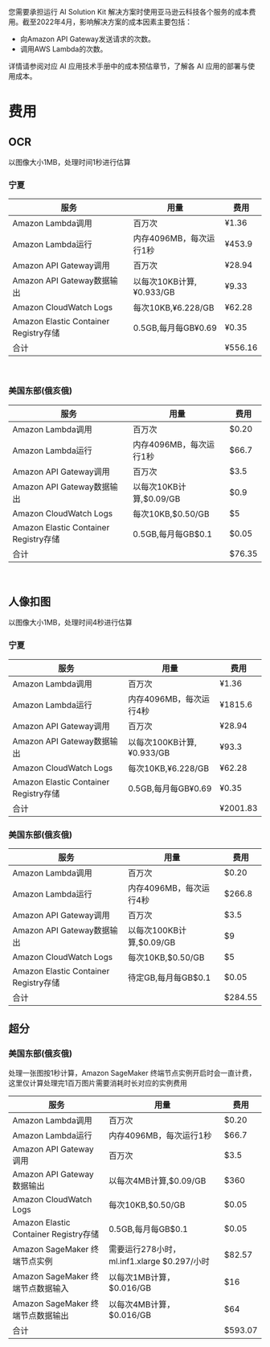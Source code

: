 您需要承担运行 AI Solution Kit 解决方案时使用亚马逊云科技各个服务的成本费用。截至2022年4月，影响解决方案的成本因素主要包括：

- 向Amazon API Gateway发送请求的次数。
- 调用AWS Lambda的次数。

详情请参阅对应 AI 应用技术手册中的成本预估章节，了解各 AI 应用的部署与使用成本。

# 费用
## OCR
以图像大小1MB，处理时间1秒进行估算
### 宁夏
| 服务                                  | 用量                  | 费用      |
|-------------------------------------|---------------------|---------|
| Amazon Lambda调用                     | 百万次                 | ¥1.36   |
| Amazon Lambda运行                     | 内存4096MB，每次运行1秒     | ¥453.9  |
| Amazon API Gateway调用                | 百万次                 | ¥28.94  |
| Amazon API Gateway数据输出              | 以每次10KB计算,¥0.933/GB | ¥9.33   |
| Amazon CloudWatch Logs              | 每次10KB,¥6.228/GB    | ¥62.28  |
| Amazon Elastic Container Registry存储 | 0.5GB,每月每GB¥0.69    | ¥0.35   |
| 合计                                  |   | ¥556.16 |
​
### 美国东部(俄亥俄)
| 服务                                  | 用量                 | 费用     |
|-------------------------------------|--------------------|--------|
| Amazon Lambda调用                     | 百万次                | $0.20  |
| Amazon Lambda运行                     | 内存4096MB，每次运行1秒    | $66.7  |
| Amazon API Gateway调用                | 百万次                | $3.5   |
| Amazon API Gateway数据输出              | 以每次10KB计算,$0.09/GB | $0.9   |
| Amazon CloudWatch Logs              | 每次10KB,$0.50/GB    | $5     |
| Amazon Elastic Container Registry存储 | 0.5GB,每月每GB$0.1    | $0.05  |
| 合计                                  |   | $76.35 |
​
## 人像扣图
以图像大小1MB，处理时间4秒进行估算
### 宁夏
| 服务 | 用量                   | 费用       |
| ---- |----------------------|----------|
|Amazon Lambda调用 | 百万次                  | ¥1.36    |
|Amazon Lambda运行| 内存4096MB，每次运行4秒      | ¥1815.6  |
|Amazon API Gateway调用| 百万次                  | ¥28.94   |
|Amazon API Gateway数据输出| 以每次100KB计算,¥0.933/GB | ¥93.3    |
|Amazon CloudWatch Logs| 每次10KB,¥6.228/GB     | ¥62.28   |
|Amazon Elastic Container Registry存储| 0.5GB,每月每GB¥0.69     | ¥0.35    |
| 合计                                  |   | ¥2001.83 |
### 美国东部(俄亥俄)
| 服务                                  | 用量                  | 费用      |
|-------------------------------------|---------------------|---------|
| Amazon Lambda调用                     | 百万次                 | $0.20   |
| Amazon Lambda运行                     | 内存4096MB，每次运行4秒     | $266.8  |
| Amazon API Gateway调用                | 百万次                 | $3.5    |
| Amazon API Gateway数据输出              | 以每次100KB计算,$0.09/GB | $9      |
| Amazon CloudWatch Logs              | 每次10KB,$0.50/GB     | $5      |
| Amazon Elastic Container Registry存储 | 待定GB,每月每GB$0.1      | $0.05   |
| 合计                                  |   | $284.55 |

## 超分
### 美国东部(俄亥俄)
处理一张图按1秒计算，Amazon SageMaker 终端节点实例开启时会一直计费，这里仅计算处理完1百万图片需要消耗时长对应的实例费用

| 服务                                  | 用量                                 | 费用      |
|-------------------------------------|------------------------------------|---------|
| Amazon Lambda调用                     | 百万次                                | $0.20   |
| Amazon Lambda运行                     | 内存4096MB，每次运行1秒                    | $66.7   |
| Amazon API Gateway调用                | 百万次                                | $3.5    |
| Amazon API Gateway数据输出              | 以每次4MB计算,$0.09/GB                  | $360    |
| Amazon CloudWatch Logs              | 每次10KB,$0.50/GB                    | $0.05   |
| Amazon Elastic Container Registry存储 | 0.5GB,每月每GB$0.1                    | $0.05   |
| Amazon SageMaker 终端节点实例           | 需要运行278小时，ml.inf1.xlarge $0.297/小时 | $82.57  |
| Amazon SageMaker 终端节点数据输入         | 以每次1MB计算，$0.016/GB                 | $16     |
| Amazon SageMaker 终端节点数据输出         | 以每次4MB计算，$0.016/GB                 | $64     |
| 合计                                  |   | $593.07 |